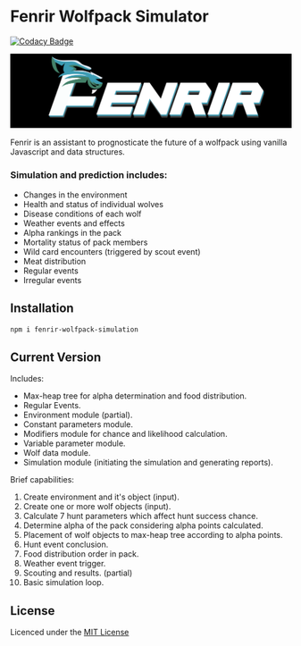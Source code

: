 # Fenrir Wolfpack Simulator

[![Codacy Badge](https://api.codacy.com/project/badge/Grade/37b6db0ab6a843e1b5dded8332bb3b84)](https://app.codacy.com/app/skywarth/Fenrir-wolfpack-simulator?utm_source=github.com&utm_medium=referral&utm_content=skywarth/Fenrir-wolfpack-simulator&utm_campaign=Badge_Grade_Dashboard)

![alt text][logo]

[logo]: https://github.com/skywarth/Fenrir-wolfpack-simulator/blob/master/resc/fenrir-logo-black.png "Fenrir Wolfpack Simulator"
Fenrir is an assistant to prognosticate the future of a wolfpack using vanilla Javascript and data structures. 

### Simulation and prediction includes:
* Changes in the environment
* Health and status of individual wolves
* Disease conditions of each wolf
* Weather events and effects
* Alpha rankings in the pack
* Mortality status of pack members
* Wild card encounters (triggered by scout event)
* Meat distribution
* Regular events
* Irregular events



## Installation
```
npm i fenrir-wolfpack-simulation
```
## Current Version
Includes:
* Max-heap tree for alpha determination and food distribution.
* Regular Events.
* Environment module (partial).
* Constant parameters module.
* Modifiers module for chance and likelihood calculation.
* Variable parameter module.
* Wolf data module.
* Simulation module (initiating the simulation and generating reports).

Brief capabilities:
1. Create environment and it's object (input).
2. Create one or more wolf objects (input).
3. Calculate 7 hunt parameters which affect hunt success chance.
4. Determine alpha of the pack considering alpha points calculated.
5. Placement of wolf objects to max-heap tree according to alpha points.
6. Hunt event conclusion.
7. Food distribution order in pack.
8. Weather event trigger.
9. Scouting and results. (partial)
10. Basic simulation loop.

## License
Licenced under the [MIT License](https://github.com/skywarth/Fenrir-wolfpack-simulator/blob/master/LICENSE)
